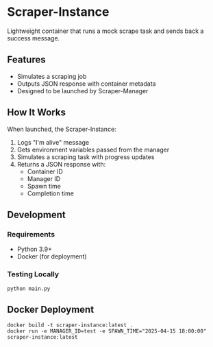 # Scraper-Instance

Lightweight container that runs a mock scrape task and sends back a success message.

## Features

- Simulates a scraping job
- Outputs JSON response with container metadata
- Designed to be launched by Scraper-Manager

## How It Works

When launched, the Scraper-Instance:
1. Logs "I'm alive" message
2. Gets environment variables passed from the manager
3. Simulates a scraping task with progress updates
4. Returns a JSON response with:
   - Container ID
   - Manager ID
   - Spawn time
   - Completion time

## Development

### Requirements

- Python 3.9+
- Docker (for deployment)

### Testing Locally

```
python main.py
```

## Docker Deployment

```
docker build -t scraper-instance:latest .
docker run -e MANAGER_ID=test -e SPAWN_TIME="2025-04-15 18:00:00" scraper-instance:latest
```
